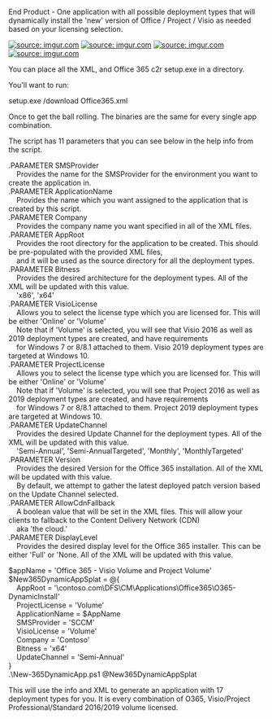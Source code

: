 End Product - One application with all possible deployment types that will dynamically install the 'new' version of Office / Project / Visio as needed based on your licensing selection. 


<a href="https://imgur.com/0Cq1SQd"><img src="https://i.imgur.com/0Cq1SQd.png" title="source: imgur.com" /></a>
<a href="https://imgur.com/uSCBK6n"><img src="https://i.imgur.com/uSCBK6n.png" title="source: imgur.com" /></a>
<a href="https://imgur.com/5wa7VN9"><img src="https://i.imgur.com/5wa7VN9.png" title="source: imgur.com" /></a>
<a href="https://imgur.com/0SSlGi6"><img src="https://i.imgur.com/0SSlGi6.png" title="source: imgur.com" /></a>

You can place all the XML, and Office 365 c2r setup.exe in a directory. 

You'll want to run:

setup.exe /download Office365.xml

Once to get the ball rolling. The binaries are the same for every single app combination. 

The script has 11 parameters that you can see below in the help info from the script.

.PARAMETER SMSProvider<br>
&nbsp;&nbsp;&nbsp;&nbsp;Provides the name for the SMSProvider for the environment you want to create the application in.<br>
.PARAMETER ApplicationName<br>
&nbsp;&nbsp;&nbsp;&nbsp;Provides the name which you want assigned to the application that is created by this script.<br>
.PARAMETER Company<br>
&nbsp;&nbsp;&nbsp;&nbsp;Provides the company name you want specified in all of the XML files.<br>
.PARAMETER AppRoot<br>
&nbsp;&nbsp;&nbsp;&nbsp;Provides the root directory for the application to be created. This should be pre-populated with the provided XML files,<br>
&nbsp;&nbsp;&nbsp;&nbsp;and it will be used as the source directory for all the deployment types.<br>
.PARAMETER Bitness<br>
&nbsp;&nbsp;&nbsp;&nbsp;Provides the desired architecture for the deployment types. All of the XML will be updated with this value.<br>
&nbsp;&nbsp;&nbsp;&nbsp;'x86', 'x64'<br>
.PARAMETER VisioLicense<br>
&nbsp;&nbsp;&nbsp;&nbsp;Allows you to select the license type which you are licensed for. This will be either 'Online' or 'Volume'<br>
&nbsp;&nbsp;&nbsp;&nbsp;Note that if 'Volume' is selected, you will see that Visio 2016 as well as 2019 deployment types are created, and have requirements<br>
&nbsp;&nbsp;&nbsp;&nbsp;for Windows 7 or 8/8.1 attached to them. Visio 2019 deployment types are targeted at Windows 10.<br>
.PARAMETER ProjectLicense<br>
&nbsp;&nbsp;&nbsp;&nbsp;Allows you to select the license type which you are licensed for. This will be either 'Online' or 'Volume'<br>
&nbsp;&nbsp;&nbsp;&nbsp;Note that if 'Volume' is selected, you will see that Project 2016 as well as 2019 deployment types are created, and have requirements<br>
&nbsp;&nbsp;&nbsp;&nbsp;for Windows 7 or 8/8.1 attached to them. Project 2019 deployment types are targeted at Windows 10.<br>
.PARAMETER UpdateChannel<br>
&nbsp;&nbsp;&nbsp;&nbsp;Provides the desired Update Channel for the deployment types. All of the XML will be updated with this value.<br>
&nbsp;&nbsp;&nbsp;&nbsp;'Semi-Annual', 'Semi-AnnualTargeted', 'Monthly', 'MonthlyTargeted'<br>
.PARAMETER Version<br>
&nbsp;&nbsp;&nbsp;&nbsp;Provides the desired Version for the Office 365 installation. All of the XML will be updated with this value.<br>
&nbsp;&nbsp;&nbsp;&nbsp;By default, we attempt to gather the latest deployed patch version based on the Update Channel selected.<br>
.PARAMETER AllowCdnFallback<br>
&nbsp;&nbsp;&nbsp;&nbsp;A boolean value that will be set in the XML files. This will allow your clients to fallback to the Content Delivery Network (CDN)<br>
&nbsp;&nbsp;&nbsp;&nbsp;aka 'the cloud.'<br>
.PARAMETER DisplayLevel<br>
&nbsp;&nbsp;&nbsp;&nbsp;Provides the desired display level for the Office 365 installer. This can be either 'Full' or 'None. All of the XML will be updated with this value. <br>

$appName = 'Office 365 - Visio Volume and Project Volume'<br>
$New365DynamicAppSplat = @{<br>
&nbsp;&nbsp;&nbsp;&nbsp;AppRoot = '\\contoso.com\DFS\CM\Applications\Office365\O365-DynamicInstall'<br>
&nbsp;&nbsp;&nbsp;&nbsp;ProjectLicense = 'Volume'<br>
&nbsp;&nbsp;&nbsp;&nbsp;ApplicationName = $AppName<br>
&nbsp;&nbsp;&nbsp;&nbsp;SMSProvider = 'SCCM'<br>
&nbsp;&nbsp;&nbsp;&nbsp;VisioLicense = 'Volume'<br>
&nbsp;&nbsp;&nbsp;&nbsp;Company = 'Contoso'<br>
&nbsp;&nbsp;&nbsp;&nbsp;Bitness = 'x64'<br>
&nbsp;&nbsp;&nbsp;&nbsp;UpdateChannel = 'Semi-Annual'<br>
}<br>
.\New-365DynamicApp.ps1 @New365DynamicAppSplat<br>

This will use the info and XML to generate an application with 17 deployment types for you. It is every combination of O365, Visio/Project Professional/Standard 2016/2019 volume licensed. 
